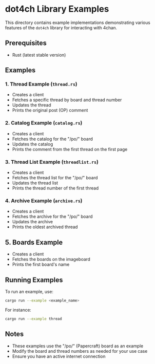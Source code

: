 # dot4ch Library Examples

This directory contains example implementations demonstrating various features of the `dot4ch` library for interacting with 4chan.

## Prerequisites

- Rust (latest stable version)

## Examples

### 1. Thread Example (`thread.rs`)

- Creates a client
- Fetches a specific thread by board and thread number
- Updates the thread
- Prints the original post (OP) comment

### 2. Catalog Example (`catalog.rs`)

- Creates a client
- Fetches the catalog for the "/po/" board
- Updates the catalog
- Prints the comment from the first thread on the first page

### 3. Thread List Example (`threadlist.rs`)

- Creates a client
- Fetches the thread list for the "/po/" board
- Updates the thread list
- Prints the thread number of the first thread

### 4. Archive Example (`archive.rs`)

- Creates a client
- Fetches the archive for the "/po/" board
- Updates the archive
- Prints the oldest archived thread


## 5. Boards Example

 - Creates a client
 - Fetches the boards on the imageboard
 - Prints the first board's name

## Running Examples

To run an example, use:

```bash
cargo run --example <example_name>
```

For instance:
```bash
cargo run --example thread
```

## Notes

- These examples use the "/po/" (Papercraft) board as an example
- Modify the board and thread numbers as needed for your use case
- Ensure you have an active internet connection
